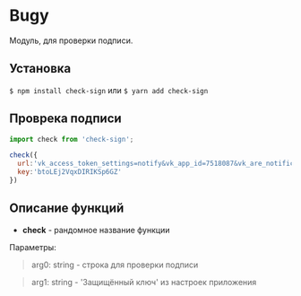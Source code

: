 # Bugy
Модуль, для проверки подписи.

## Установка

`$ npm install check-sign` 
или
`$ yarn add check-sign`

## Проврека подписи
```javascript
import check from 'check-sign';

check({
  url:'vk_access_token_settings=notify&vk_app_id=7518087&vk_are_notifications_enabled=0&vk_is_app_user=1&vk_is_favorite=0&vk_language=ru&vk_platform=desktop_web&vk_ref=other&vk_user_id=102343170&sign=y6WRJ2gcXgvcrHC5fR9RsTptEzUL14zPWs3iX3fk0mc',
  key:'btoLEj2VqxDIRIKSp6GZ'
})
```
## Описание функций
- **check** - рандомное название функции

Параметры:
> arg0: string - строка для проверки подписи

> arg1: string - 'Защищённый ключ' из настроек приложения
